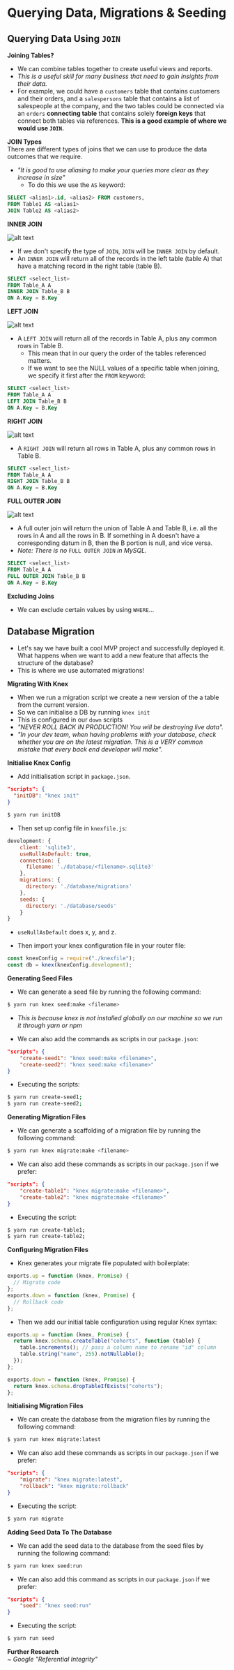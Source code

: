 # Querying Data, Migrations & Seeding

## Querying Data Using `JOIN`

**Joining Tables?**

- We can combine tables together to create useful views and reports.
- _This is a useful skill for many business that need to gain insights from their data._
- For example, we could have a `customers` table that contains customers and their orders, and a `salespersons` table that contains a list of salespeople at the company, and the two tables could be connected via an `orders` **connecting table** that contains solely **foreign keys** that connect both tables via references. **This is a good example of where we would use `JOIN`.**

**JOIN Types**  
There are different types of joins that we can use to produce the data outcomes that we require.

- _"It is good to use aliasing to make your queries more clear as they increase in size"_
  - To do this we use the `AS` keyword:

```sql
SELECT <alias1>.id, <alias2> FROM customers,
FROM Table1 AS <alias1>
JOIN Table2 AS <alias2>
```

**INNER JOIN**

![alt text](./assets/INNER_JOIN.png)

- If we don't specify the type of `JOIN`, `JOIN` will be `INNER JOIN` by default.
- An `INNER JOIN` will return all of the records in the left table (table A) that have a matching record in the right table (table B).

```sql
SELECT <select_list>
FROM Table_A A
INNER JOIN Table_B B
ON A.Key = B.Key
```

**LEFT JOIN**

![alt text](./assets/LEFT_JOIN.png)

- A `LEFT JOIN` will return all of the records in Table A, plus any common rows in Table B.
  - This mean that in our query the order of the tables referenced matters.
  - If we want to see the NULL values of a specific table when joining, we specify it first after the `FROM` keyword:

```sql
SELECT <select_list>
FROM Table_A A
LEFT JOIN Table_B B
ON A.Key = B.Key
```

**RIGHT JOIN**

![alt text](./assets/RIGHT_JOIN.png)

- A `RIGHT JOIN` will return all rows in Table A, plus any common rows in Table B.

```sql
SELECT <select_list>
FROM Table_A A
RIGHT JOIN Table_B B
ON A.Key = B.Key
```

**FULL OUTER JOIN**

![alt text](./assets/FULL_OUTER_JOIN.png)

- A full outer join will return the union of Table A and Table B, i.e. all the rows in A and all the rows in B. If something in A doesn't have a corresponding datum in B, then the B portion is null, and vice versa.
- _Note: There is no_ `FULL OUTER JOIN` _in MySQL._

```sql
SELECT <select_list>
FROM Table_A A
FULL OUTER JOIN Table_B B
ON A.Key = B.Key
```

**Excluding Joins**

- We can exclude certain values by using `WHERE`...

## Database Migration

- Let's say we have built a cool MVP project and successfully deployed it. What happens when we want to add a new feature that affects the structure of the database?
- This is where we use automated migrations!

**Migrating With Knex**

- When we run a migration script we create a new version of the a table from the current version.
- So we can initialise a DB by running `knex init`
- This is configured in our `down` scripts
- _"NEVER ROLL BACK IN PRODUCTION! You will be destroying live data"._
- _"In your dev team, when having problems with your database, check whether you are on the latest migration. This is a VERY common mistake that every back end developer will make"._

**Initialise Knex Config**

- Add initialisation script in `package.json`.

```json
"scripts": {
  "initDB": "knex init"
}
```

```bash
$ yarn run initDB
```

- Then set up config file in `knexfile.js`:

```js
development: {
    client: 'sqlite3',
    useNullAsDefault: true,
    connection: {
      filename: './database/<filename>.sqlite3'
    },
    migrations: {
      directory: './database/migrations'
    },
    seeds: {
      directory: './database/seeds'
    }
}
```

- `useNullAsDefault` does x, y, and z.

- Then import your knex configuration file in your router file:

```js
const knexConfig = require("./knexfile");
const db = knex(knexConfig.development);
```

**Generating Seed Files**

- We can generate a seed file by running the following command:

```bash
$ yarn run knex seed:make <filename>
```

- _This is because knex is not installed globally on our machine so we run it through yarn or npm_

- We can also add the commands as scripts in our `package.json`:

```json
"scripts": {
    "create-seed1": "knex seed:make <filename>",
    "create-seed2": "knex seed:make <filename>"
}
```

- Executing the scripts:

```bash
$ yarn run create-seed1;
$ yarn run create-seed2;
```

**Generating Migration Files**

- We can generate a scaffolding of a migration file by running the following command:

```bash
$ yarn run knex migrate:make <filename>
```

- We can also add these commands as scripts in our `package.json` if we prefer:

```json
"scripts": {
    "create-table1": "knex migrate:make <filename>",
    "create-table2": "knex migrate:make <filename>"
}
```

- Executing the script:

```bash
$ yarn run create-table1;
$ yarn run create-table2;
```

**Configuring Migration Files**

- Knex generates your migrate file populated with boilerplate:

```js
exports.up = function (knex, Promise) {
  // Migrate code
};
exports.down = function (knex, Promise) {
  // Rollback code
};
```

- Then we add our initial table configuration using regular Knex syntax:

```js
exports.up = function (knex, Promise) {
  return knex.schema.createTable("cohorts", function (table) {
    table.increments(); // pass a column name to rename "id" column
    table.string("name", 255).notNullable();
  });
};

exports.down = function (knex, Promise) {
  return knex.schema.dropTableIfExists("cohorts");
};
```

**Initialising Migration Files**

- We can create the database from the migration files by running the following command:

```bash
$ yarn run knex migrate:latest
```

- We can also add these commands as scripts in our `package.json` if we prefer:

```json
"scripts": {
    "migrate": "knex migrate:latest",
    "rollback": "knex migrate:rollback"
}
```

- Executing the script:

```bash
$ yarn run migrate
```

**Adding Seed Data To The Database**

- We can add the seed data to the database from the seed files by running the following command:

```bash
$ yarn run knex seed:run
```

- We can also add this command as scripts in our `package.json` if we prefer:

```json
"scripts": {
    "seed": "knex seed:run"
}
```

- Executing the script:

```bash
$ yarn run seed
```

**Further Research**  
_~ Google "Referential Integrity"_

